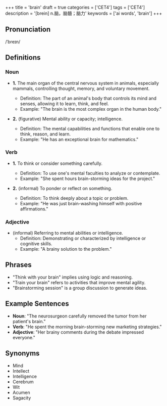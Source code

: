 +++
title = 'brain'
draft = true
categories = ['CET4']
tags = ['CET4']
description = '[brein] n.脑，脑髓；脑力'
keywords = ['ai words', 'brain']
+++

## Pronunciation
/ˈbreɪn/

## Definitions
### Noun
- **1.** The main organ of the central nervous system in animals, especially mammals, controlling thought, memory, and voluntary movement.
   - Definition: The part of an animal's body that controls its mind and senses, allowing it to learn, think, and feel.
   - Example: "The brain is the most complex organ in the human body."
   
- **2.** (figurative) Mental ability or capacity; intelligence.
   - Definition: The mental capabilities and functions that enable one to think, reason, and learn.
   - Example: "He has an exceptional brain for mathematics."

### Verb
- **1.** To think or consider something carefully.
   - Definition: To use one's mental faculties to analyze or contemplate.
   - Example: "She spent hours brain-storming ideas for the project."

- **2.** (informal) To ponder or reflect on something.
   - Definition: To think deeply about a topic or problem.
   - Example: "He was just brain-washing himself with positive affirmations."

### Adjective
- (informal) Referring to mental abilities or intelligence.
   - Definition: Demonstrating or characterized by intelligence or cognitive skills.
   - Example: "A brainy solution to the problem."

## Phrases
- "Think with your brain" implies using logic and reasoning.
- "Train your brain" refers to activities that improve mental agility.
- "Brainstorming session" is a group discussion to generate ideas.

## Example Sentences
- **Noun**: "The neurosurgeon carefully removed the tumor from her patient's brain."
- **Verb**: "He spent the morning brain-storming new marketing strategies."
- **Adjective**: "Her brainy comments during the debate impressed everyone."

## Synonyms
- Mind
- Intellect
- Intelligence
- Cerebrum
- Wit
- Acumen
- Sagacity
